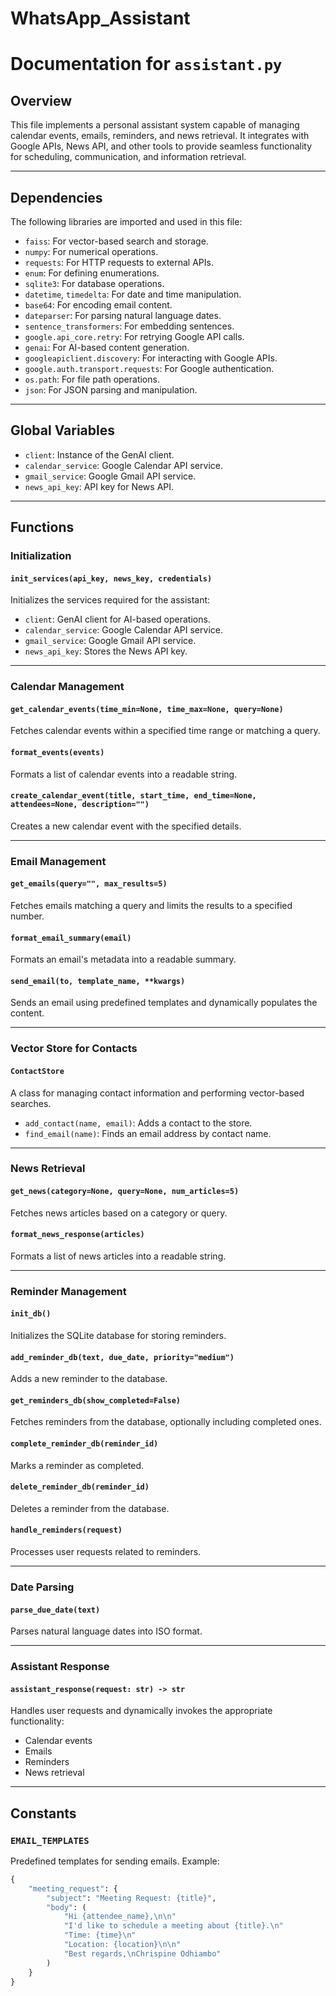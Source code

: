 # WhatsApp_Assistant
# Documentation for `assistant.py`

## Overview
This file implements a personal assistant system capable of managing calendar events, emails, reminders, and news retrieval. It integrates with Google APIs, News API, and other tools to provide seamless functionality for scheduling, communication, and information retrieval.

---

## Dependencies
The following libraries are imported and used in this file:
- `faiss`: For vector-based search and storage.
- `numpy`: For numerical operations.
- `requests`: For HTTP requests to external APIs.
- `enum`: For defining enumerations.
- `sqlite3`: For database operations.
- `datetime`, `timedelta`: For date and time manipulation.
- `base64`: For encoding email content.
- `dateparser`: For parsing natural language dates.
- `sentence_transformers`: For embedding sentences.
- `google.api_core.retry`: For retrying Google API calls.
- `genai`: For AI-based content generation.
- `googleapiclient.discovery`: For interacting with Google APIs.
- `google.auth.transport.requests`: For Google authentication.
- `os.path`: For file path operations.
- `json`: For JSON parsing and manipulation.

---

## Global Variables
- `client`: Instance of the GenAI client.
- `calendar_service`: Google Calendar API service.
- `gmail_service`: Google Gmail API service.
- `news_api_key`: API key for News API.

---

## Functions

### Initialization
#### `init_services(api_key, news_key, credentials)`
Initializes the services required for the assistant:
- `client`: GenAI client for AI-based operations.
- `calendar_service`: Google Calendar API service.
- `gmail_service`: Google Gmail API service.
- `news_api_key`: Stores the News API key.

---

### Calendar Management
#### `get_calendar_events(time_min=None, time_max=None, query=None)`
Fetches calendar events within a specified time range or matching a query.

#### `format_events(events)`
Formats a list of calendar events into a readable string.

#### `create_calendar_event(title, start_time, end_time=None, attendees=None, description="")`
Creates a new calendar event with the specified details.

---

### Email Management
#### `get_emails(query="", max_results=5)`
Fetches emails matching a query and limits the results to a specified number.

#### `format_email_summary(email)`
Formats an email's metadata into a readable summary.

#### `send_email(to, template_name, **kwargs)`
Sends an email using predefined templates and dynamically populates the content.

---

### Vector Store for Contacts
#### `ContactStore`
A class for managing contact information and performing vector-based searches.

- `add_contact(name, email)`: Adds a contact to the store.
- `find_email(name)`: Finds an email address by contact name.

---

### News Retrieval
#### `get_news(category=None, query=None, num_articles=5)`
Fetches news articles based on a category or query.

#### `format_news_response(articles)`
Formats a list of news articles into a readable string.

---

### Reminder Management
#### `init_db()`
Initializes the SQLite database for storing reminders.

#### `add_reminder_db(text, due_date, priority="medium")`
Adds a new reminder to the database.

#### `get_reminders_db(show_completed=False)`
Fetches reminders from the database, optionally including completed ones.

#### `complete_reminder_db(reminder_id)`
Marks a reminder as completed.

#### `delete_reminder_db(reminder_id)`
Deletes a reminder from the database.

#### `handle_reminders(request)`
Processes user requests related to reminders.

---

### Date Parsing
#### `parse_due_date(text)`
Parses natural language dates into ISO format.

---

### Assistant Response
#### `assistant_response(request: str) -> str`
Handles user requests and dynamically invokes the appropriate functionality:
- Calendar events
- Emails
- Reminders
- News retrieval

---

## Constants
### `EMAIL_TEMPLATES`
Predefined templates for sending emails. Example:
```python
{
    "meeting_request": {
        "subject": "Meeting Request: {title}",
        "body": (
            "Hi {attendee_name},\n\n"
            "I'd like to schedule a meeting about {title}.\n"
            "Time: {time}\n"
            "Location: {location}\n\n"
            "Best regards,\nChrispine Odhiambo"
        )
    }
}